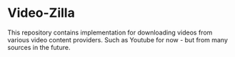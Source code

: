 # Video-Zilla

This repository contains implementation for downloading videos from various video content providers. Such as Youtube for now - but from many sources in the future.
